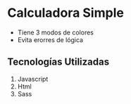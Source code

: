 # Calculadora Simple

- Tiene 3 modos de colores
- Evita erorres de lógica

## Tecnologías Utilizadas

1. Javascript
2. Html
3. Sass
